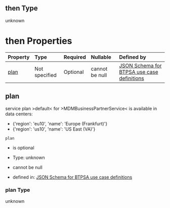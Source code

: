 ## then Type

unknown

# then Properties

| Property      | Type          | Required | Nullable       | Defined by                                                                                                                                                                                                                                      |
| :------------ | :------------ | :------- | :------------- | :---------------------------------------------------------------------------------------------------------------------------------------------------------------------------------------------------------------------------------------------- |
| [plan](#plan) | Not specified | Optional | cannot be null | [JSON Schema for BTPSA use case definitions](btpsa-usecase-properties-services-items-allof-1-then-allof-60-then-allof-0-then-properties-plan.md "undefined#/properties/services/items/allOf/1/then/allOf/60/then/allOf/0/then/properties/plan") |

## plan

service plan >default< for >MDMBusinessPartnerService< is available in data centers:

*   {'region': 'eu10', 'name': 'Europe (Frankfurt)'}
*   {'region': 'us10', 'name': 'US East (VA)'}

`plan`

*   is optional

*   Type: unknown

*   cannot be null

*   defined in: [JSON Schema for BTPSA use case definitions](btpsa-usecase-properties-services-items-allof-1-then-allof-60-then-allof-0-then-properties-plan.md "undefined#/properties/services/items/allOf/1/then/allOf/60/then/allOf/0/then/properties/plan")

### plan Type

unknown
